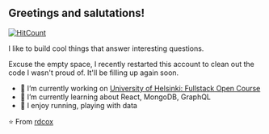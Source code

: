 ## Greetings and salutations!

[![HitCount](http://hits.dwyl.com/rdcox/rdcox.svg)](http://hits.dwyl.com/rdcox/rdcox)

I like to build cool things that answer interesting questions.

Excuse the empty space, I recently restarted this account to clean out the code I wasn't proud of. It'll be filling up again soon.

- 🔭 I’m currently working on [University of Helsinki: Fullstack Open Course](https://fullstackopen.com/en/about)
- 🌱 I’m currently learning about React, MongoDB, GraphQL
- 🤡 I enjoy running, playing with data

⭐️ From [rdcox](https://github.com/rdcox)
